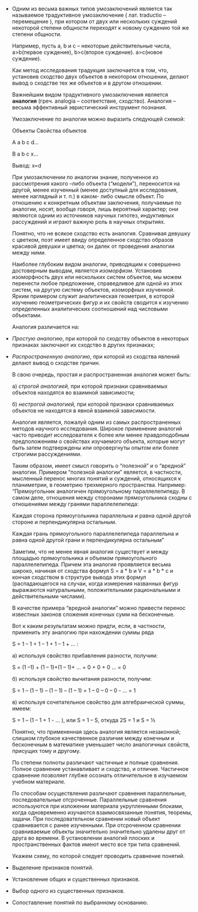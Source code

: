 - Одним из весьма важных типов умозаключений является так называемое традуктивное умозаключение ( лат. traductio – перемещение ), при котором от двух или нескольких суждений некоторой степени общности переходят к новому суждению той же степени общности.
  
  Например, пусть a, b и c – некоторые действительные числа, a>b(первое суждение), b>c(второе суждение). a>c(новое суждение).
  
  Как метод исследования традукция заключается в том, что, установив сходство двух объектов в некотором отношении, делают вывод о сходстве тех же объектов и в другом отношении.
  
  Важнейшим видом традуктивного умозаключения является **аналогия** (греч. analogia – соответствие, сходство). Аналогия – весьма эффективный эвристический инструмент познания.
  
  Умозаключение по аналогии можно выразить следующей схемой:
  
  Объекты Свойства объектов
  
  A a b c d…
  
  B a b c x…
  
  Вывод: x=d
  
  При умозаключении по аналогии знание, полученное из рассмотрения какого –либо объекта (“модели”), переносится на другой, менее изученный (менее доступный для исследования, менее наглядный и т. п.) в каком- либо смысле объект. По отношению к конкретным объектам заключения, получаемые по аналогии, носят, вообще говоря, лишь вероятный характер; они являются одним из источников научных гипотез, индуктивных рассуждений и играют важную роль в научных открытиях.
  
  Понятно, что не всякое сходство есть аналогия. Сравнивая девушку с цветком, поэт имеет ввиду определенное сходство образов красивой девушки и цветка; он далек от проведения аналогии между ними.
  
  Наиболее глубоким видом аналогии, приводящим к совершенно достоверным выводам, является *изоморфизм*. Установив изоморфность двух или нескольких систем объектов, мы можем перенести любое предложение, справедливое для одной из этих систем, на другую систему объектов, изоморфных изученной. Ярким примером служит аналитическая геометрия, в которой изучению геометрических фигур и их свойств сводится к изучению определенных аналитических соотношений над числовыми объектами.
  
  Аналогия различается на:
- *Простую аналогию*, при которой по сходству объектов в некоторых признаках заключают их сходство в других признаках;
- *Распространенную аналогию*, при которой из сходства явлений делают вывод о сходстве причин.
  
  В свою очередь, простая и распространенная аналогия может быть:
  
  а) *строгой аналогией,* при которой признаки сравниваемых объектов находятся во взаимной зависимости;
  
  б) *нестрогой аналогией,* при которой признаки сравниваемых объектов не находятся в явной взаимной зависимости.
  
  Аналогия является, пожалуй одним из самых распространенных методов научного исследования. Широкое применение аналогий часто приводит исследователя к более или менее правдоподобным предположениям о свойствах изучаемого объекта, которые могут быть затем подтверждены или опровергнуты опытом или более строгими рассуждениями.
  
  Таким образом, имеет смысл говорить о “полезной” и о “вредной” аналогии. Примером “полезной аналогии” является, в частности, мысленный перенос многих понятий и суждений, относящихся к планиметрии, в геометрию трехмерного пространства. Например: “Прямоугольник аналогичен прямоугольному параллелепипеду. В самом деле, отношения между сторонами прямоугольника сходны с отношениями между гранями параллелепипеда:
  
  Каждая сторона прямоугольника параллельна и равна одной другой стороне и перпендикулярна остальным.
  
  Каждая грань прямоугольного параллелепипеда параллельна и равна одной другой грани и перпендикулярна остальным”
  
  Заметим, что не менее явная аналогия существует и между площадью прямоугольника и объемом прямоугольного параллелепипеда. Причем эта аналогия проявляется весьма широко, начиная от сходства формул S = a * b и V = a * b * c и кончая сходством в структуре вывода этих формул (распадающегося на случаи, когда измерения названных фигур выражаются натуральными, положительными рациональными и действительными числами).
  
  В качестве примера “вредной аналогии” можно привести перенос известных законов сложения конечных сумм на бесконечные.
  
  Вот к каким результатам можно придти, если, в частности, применить эту аналогию при нахождении суммы ряда
  
  S = 1 – 1 + 1 – 1 + 1 – 1 + … :
  
  a) используя свойство прибавления разности, получим:
  
  S = (1 –1) + (1 – 1)+(1 – 1)+ … = 0 + 0 + 0 … = 0
  
  б) используя свойство вычитания разности, получим:
  
  S = 1 – (1 – 1) – (1 – 1) – (1 – 1) = 1 – 0 – 0 – 0 - … = 1
  
  в) используя сочетательное свойство для алгебраической суммы, имеем:
  
  S = 1 – (1 – 1 + 1 - … ), или S = 1 – S, откуда 2S = 1 и S = ½
  
  Понятно, что примененная здесь аналогия является незаконной; слишком глубокое качественное различие между конечным и бесконечным в математике уменьшает число аналогичных свойств, присущих тому и другому.
  
  По степени полноты различают частичные и полные сравнения. Полное сравнение устанавливает и сходство, и отличие. Частичное сравнение позволяет глубже осознать отличительное в изучаемом учебном материале.
  
  По способам осуществления различают сравнения параллельные, последовательные отсроченные. Параллельные сравнения используются при изложении материала укрупленными блоками, когда одновременно изучаются взаимосвязанные понятия, теоремы, задачи. При последовательном сравнении новый объект сравнивается с ранее изученными. При отсроченном сравнении сравниваемые объекты значительно значительно удалены друг от друга во времени. В установлении аналогий плоских и пространственных фактов имеют место все три типа сравнений.
  
  Укажем схему, по которой следует проводить сравнение понятий.
- Выделение признаков понятий.
- Установление общих и существенных признаков.
- Выбор одного из существенных признаков.
- Сопоставление понятий по выбранному основанию.